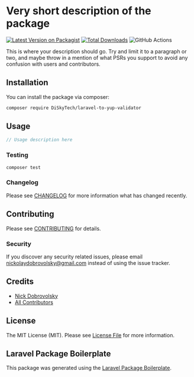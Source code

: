 # Very short description of the package

[![Latest Version on Packagist](https://img.shields.io/packagist/v/DiSkyTech/laravel-to-yup-validator.svg?style=flat-square)](https://packagist.org/packages/DiSkyTech/laravel-to-yup-validator)
[![Total Downloads](https://img.shields.io/packagist/dt/DiSkyTech/laravel-to-yup-validator.svg?style=flat-square)](https://packagist.org/packages/DiSkyTech/laravel-to-yup-validator)
![GitHub Actions](https://github.com/DiSkyTech/laravel-to-yup-validator/actions/workflows/main.yml/badge.svg)

This is where your description should go. Try and limit it to a paragraph or two, and maybe throw in a mention of what PSRs you support to avoid any confusion with users and contributors.

## Installation

You can install the package via composer:

```bash
composer require DiSkyTech/laravel-to-yup-validator
```

## Usage

```php
// Usage description here
```

### Testing

```bash
composer test
```

### Changelog

Please see [CHANGELOG](CHANGELOG.md) for more information what has changed recently.

## Contributing

Please see [CONTRIBUTING](CONTRIBUTING.md) for details.

### Security

If you discover any security related issues, please email nickolaydobrovolsky@gmail.com instead of using the issue tracker.

## Credits

-   [Nick Dobrovolsky](https://github.com/DiSkyTech)
-   [All Contributors](../../contributors)

## License

The MIT License (MIT). Please see [License File](LICENSE.md) for more information.

## Laravel Package Boilerplate

This package was generated using the [Laravel Package Boilerplate](https://laravelpackageboilerplate.com).

